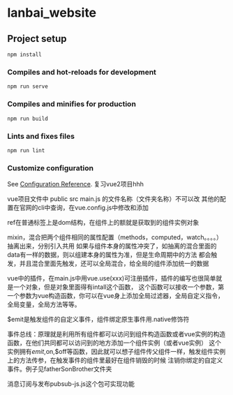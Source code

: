 # lanbai_website

## Project setup
```
npm install
```

### Compiles and hot-reloads for development
```
npm run serve
```

### Compiles and minifies for production
```
npm run build
```

### Lints and fixes files
```
npm run lint
```

### Customize configuration
See [Configuration Reference](https://cli.vuejs.org/config/).
复习vue2项目hhh


vue项目文件中 public src main.js 的文件名称（文件夹名称）不可以改
其他的配置在官网的cli中查询，在vue.config.js中修改和添加

ref在普通标签上是dom结构，在组件上的额就是获取到的组件实例对象

mixin，混合把两个组件相同的属性配置（methods，computed，watch。。。。）抽离出来，分别引入共用
如果与组件本身的属性冲突了，如抽离的混合里面的data有一样的数据，则以组建本身的属性为准，但是生命周期中的方法
都会触发，并且混合里面先触发，还可以全局混合，给全局的组件添加统一的数据

vue中的插件，在main.js中用vue.use(xxx)可注册插件，插件的编写也很简单就是一个对象，但是对象里面得有intall这个函数，
这个函数可以接收一个参数，第一个参数为vue构造函数，你可以在vue身上添加全局过滤器，全局自定义指令，全局变量，全局方法等等。

$emit是触发组件的自定义事件，组件绑定原生事件用.native修饰符

事件总线：原理就是利用所有组件都可以访问到组件构造函数或者vue实例的构造函数，在他们共同都可以访问到的地方添加一个组件实例（或者vue实例）
这个实例拥有$emit,$on,$off等函数，因此就可以想子组件传父组件一样，触发组件实例上的方法传参，在触发事件的组件里最好在组件销毁的时候
注销你绑定的自定义事件。例子见fatherSonBrother文件夹

消息订阅与发布pubsub-js.js这个包可实现功能







